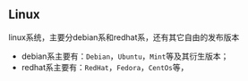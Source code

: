 
## Linux

linux系统，主要分debian系和redhat系，还有其它自由的发布版本

- debian系主要有：`Debian`，`Ubuntu`，`Mint`等及其衍生版本；
- redhat系主要有：`RedHat`，`Fedora`，`CentOs`等，